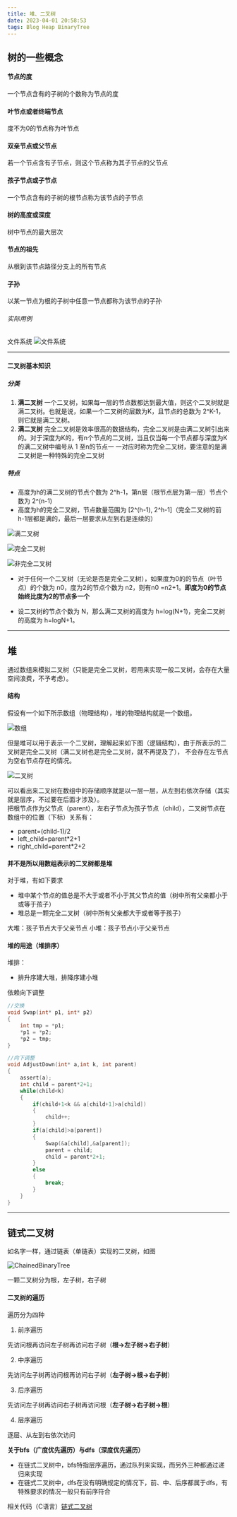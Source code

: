 ```yaml
---
title: 堆、二叉树
date: 2023-04-01 20:58:53
tags: Blog Heap BinaryTree
---
```

## 树的一些概念

#### 节点的度
  一个节点含有的子树的个数称为节点的度

#### 叶节点或者终端节点
  度不为0的节点称为叶节点

#### 双亲节点或父节点
  若一个节点含有子节点，则这个节点称为其子节点的父节点

#### 孩子节点或子节点
  一个节点含有的子树的根节点称为该节点的子节点

#### 树的高度或深度
  树中节点的最大层次

#### 节点的祖先
  从根到该节点路径分支上的所有节点

#### 子孙
  以某一节点为根的子树中任意一节点都称为该节点的子孙

###### 实际用例
  文件系统
![文件系统](https://raw.githubusercontent.com/Yukii2333/Images/main/blog_image/20230401212530.png "文件系统")

***
#### 二叉树基本知识

##### 分类
1. **满二叉树**
    一个二叉树，如果每一层的节点数都达到最大值，则这个二叉树就是满二叉树。也就是说，如果一个二叉树的层数为K，且节点的总数为 2^K-1，则它就是满二叉树。
2. **满二叉树**
    完全二叉树是效率很高的数据结构，完全二叉树是由满二叉树引出来的。对于深度为K的，有n个节点的二叉树，当且仅当每一个节点都与深度为K的满二叉树中编号从 1 至n的节点一 一对应时称为完全二叉树，要注意的是满二叉树是一种特殊的完全二叉树
##### 特点
* 高度为h的满二叉树的节点个数为 2^h-1，第n层（根节点层为第一层）节点个数为 2^(n-1)
* 高度为h的完全二叉树，节点数量范围为 [2^(h-1), 2^h-1]（完全二叉树的前 h-1层都是满的，最后一层要求从左到右是连续的）

![满二叉树](https://raw.githubusercontent.com/Yukii2333/Images/main/blog_image/FullBinaryTree.png "满二叉树")

![完全二叉树](https://raw.githubusercontent.com/Yukii2333/Images/main/blog_image/CompleteBinaryTree.png "完全二叉树")

![非完全二叉树](https://raw.githubusercontent.com/Yukii2333/Images/main/blog_image/BinaryTree.png "非完全二叉树")

* 对于任何一个二叉树（无论是否是完全二叉树），如果度为0的的节点（叶节点）的个数为 n0，度为2的节点个数为 n2，则有n0 =n2+1。**即度为0的节点始终比度为2的节点多一个**

* 设二叉树的节点个数为 N，那么满二叉树的高度为 h=log(N+1)，完全二叉树的高度为 h=logN+1。
  
 ***
 
## 堆

  通过数组来模拟二叉树（只能是完全二叉树，若用来实现一般二叉树，会存在大量空间浪费，不予考虑）。<br>
  
#### 结构
  
  假设有一个如下所示数组（物理结构），堆的物理结构就是一个数组。
  
  ![数组](https://raw.githubusercontent.com/Yukii2333/Images/main/blog_image/Arr.png "数组连续存储")

  但是堆可以用于表示一个二叉树，理解起来如下图（逻辑结构），由于所表示的二叉树是完全二叉树（满二叉树也是完全二叉树，就不再提及了），   不会存在左节点为空右节点存在的情况。
  
  ![二叉树](https://raw.githubusercontent.com/Yukii2333/Images/main/blog_image/HeepTree.png "堆、二叉树")
  
  可以看出来二叉树在数组中的存储顺序就是以一层一层，从左到右依次存储（其实就是层序，不过要在后面才涉及）。<br>
  把根节点作为父节点（parent），左右子节点为孩子节点（child），二叉树节点在数组中的位置（下标）关系有：
  * parent=(child-1)/2
  * left_child=parent*2+1
  * right_child=parent*2+2
  
#### 并不是所以用数组表示的二叉树都是堆

  对于堆，有如下要求

* 堆中某个节点的值总是不大于或者不小于其父节点的值（树中所有父亲都小于或等于孩子）
* 堆总是一颗完全二叉树（树中所有父亲都大于或者等于孩子）

大堆：孩子节点大于父亲节点
小堆：孩子节点小于父亲节点

#### 堆的用途（堆排序）

堆排：
  
* 排升序建大堆，排降序建小堆 

依赖向下调整
```c
//交换
void Swap(int* p1, int* p2)
{
    int tmp = *p1;
    *p1 = *p2;
    *p2 = tmp;
}

//向下调整
void AdjustDown(int* a,int k, int parent)
{
    assert(a);
    int child = parent*2+1;
    while(child<k)
    {
        if(child+1<k && a[child+1]>a[child])
        {
            child++;
        }
        if(a[child]>a[parent])
        {
            Swap(&a[child],&a[parent]);
            parent = child;
            child = parent*2+1;
        }
        else
        {
            break;
        }
    }
}
```

***

## 链式二叉树
  
如名字一样，通过链表（单链表）实现的二叉树，如图

![ChainedBinaryTree](https://raw.githubusercontent.com/Yukii2333/Images/main/blog_image/ChainedBinaryTree.png "ChainedBinaryTree")

一颗二叉树分为根，左子树，右子树

#### 二叉树的遍历

遍历分为四种

1. 前序遍历

先访问根再访问左子树再访问右子树（**根->左子树->右子树**）

2. 中序遍历

先访问左子树再访问根再访问右子树（**左子树->根->右子树**）

3. 后序遍历

先访问左子树再访问右子树再访问根（**左子树->右子树->根**）

4. 层序遍历

逐层、从左到右依次访问

**关于bfs（广度优先遍历）与dfs（深度优先遍历）**

* 在链式二叉树中，bfs特指层序遍历，通过队列来实现，而另外三种都通过递归来实现
* 在链式二叉树中，dfs在没有明确规定的情况下，前、中、后序都属于dfs，有特殊要求的情况一般只有前序符合

相关代码（C语言）[链式二叉树](https://github.com/Yukii2333/Daily-Code/tree/main/Works/works/2023_04_01_BinaryTree "链式二叉树")
